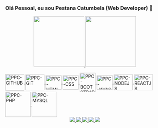 ### Olá Pessoal, eu sou Pestana Catumbela (Web Developer) 👋

<!--
**pestana-catumbela/pestana-catumbela** is a ✨ _special_ ✨ repository because its `README.md` (this file) appears on your GitHub profile.

Here are some ideas to get you started:
-->

<div align="center">
  <a href="https://github.com/pestana-catumbela">
  <img height="160em" src="https://github-readme-stats.vercel.app/api?username=pestana-catumbela&show_icons=true&theme=dracula&include_all_commits=true&count_private=true"/>
  <img height="160em" src="https://github-readme-stats.vercel.app/api/top-langs/?username=pestana-catumbela&layout=compact&langs_count=7&theme=dracula"/>
</div>
  
<div style="display: inline_block"><br>
  <img align="center" alt="PPC-GITHUB" height="52" width="60" src="https://cdn.jsdelivr.net/gh/devicons/devicon/icons/github/github-original.svg"/>
  <img align="center" alt="PPC-GIT" height="50" width="60" src="https://cdn.jsdelivr.net/gh/devicons/devicon/icons/git/git-original.svg"/>
  <img align="center" alt="PPC-HTML" height="45" width="50" src="https://cdn.jsdelivr.net/gh/devicons/devicon/icons/html5/html5-original.svg"/>
  <img align="center" alt="PPC-CSS" height="45" width="50" src="https://cdn.jsdelivr.net/gh/devicons/devicon/icons/css3/css3-original.svg"/>
  <img align="center" alt="PPC-BOOTSTRAP" height="60" width="50" src="https://cdn.jsdelivr.net/gh/devicons/devicon/icons/bootstrap/bootstrap-plain.svg"/>
  <img align="center" alt="PPC-JAVASCRIPT" height="45" width="50" src="https://cdn.jsdelivr.net/gh/devicons/devicon/icons/javascript/javascript-original.svg"/>
  <img align="center" alt="PPC-NODEJS" height="50" width="60" src="https://cdn.jsdelivr.net/gh/devicons/devicon/icons/nodejs/nodejs-original.svg"/>
  <img align="center" alt="PPC-REACTJS" height="50" width="60" src="https://cdn.jsdelivr.net/gh/devicons/devicon/icons/react/react-original.svg"/>
  <img align="center" alt="PPC-PHP" height="80" width="80" src="https://cdn.jsdelivr.net/gh/devicons/devicon/icons/php/php-plain.svg">
  <img align="center" alt="PPC-MYSQL" height="80" width="80" src="https://cdn.jsdelivr.net/gh/devicons/devicon/icons/mysql/mysql-original-wordmark.svg" />
</div>
  
<div align="center">
  <a href="https://www.facebook.com/pestana.catumbela/" target="_blank">
    <img src="https://img.shields.io/badge/Facebook-1877F2?style=for-the-badge&logo=facebook&logoColor=white" target="_blank">
  </a>
  <a href="https://www.instagram.com/pestana.catumbela/" target="_blank">
    <img src="https://img.shields.io/badge/-Instagram-%23E4405F?style=for-the-badge&logo=instagram&logoColor=white" target="_blank">
  </a>
 	<a href="#" target="_blank">
    <img src="https://img.shields.io/badge/WhatsApp-25D366?style=for-the-badge&logo=whatsapp&logoColor=white" target="_blank">
  </a>
  <a href="mailto:pestannapedrocatumbella@gmail.com">
    <img src="https://img.shields.io/badge/Gmail-D14836?style=for-the-badge&logo=gmail&logoColor=white" target="_blank">
  </a>
  <a href="https://www.linkedin.com/in/pestana-pedro-catumbela-2bba7421b/" target="_blank">
    <img src="https://img.shields.io/badge/-LinkedIn-%230077B5?style=for-the-badge&logo=linkedin&logoColor=white" target="_blank">
  </a>
</div>
